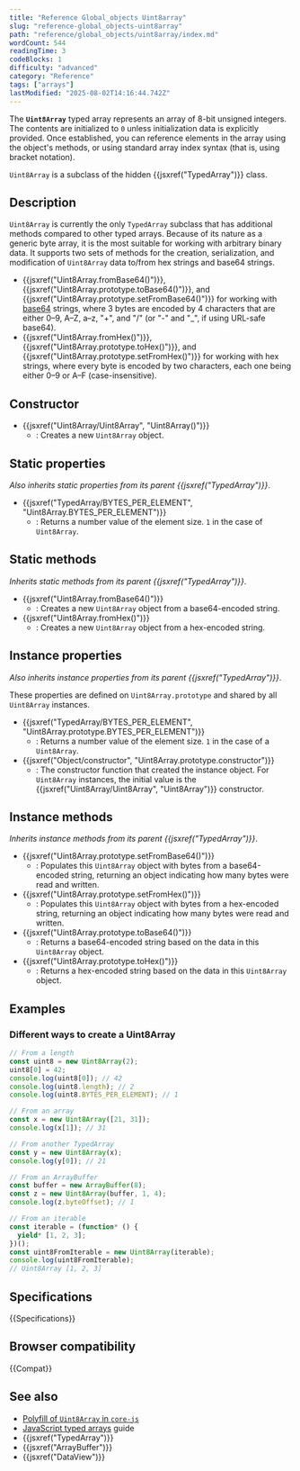```yaml
---
title: "Reference Global_objects Uint8array"
slug: "reference-global_objects-uint8array"
path: "reference/global_objects/uint8array/index.md"
wordCount: 544
readingTime: 3
codeBlocks: 1
difficulty: "advanced"
category: "Reference"
tags: ["arrays"]
lastModified: "2025-08-02T14:16:44.742Z"
---
```



The **`Uint8Array`** typed array represents an array of 8-bit unsigned integers. The contents are initialized to `0` unless initialization data is explicitly provided. Once established, you can reference elements in the array using the object's methods, or using standard array index syntax (that is, using bracket notation).

`Uint8Array` is a subclass of the hidden {{jsxref("TypedArray")}} class.

## Description

`Uint8Array` is currently the only `TypedArray` subclass that has additional methods compared to other typed arrays. Because of its nature as a generic byte array, it is the most suitable for working with arbitrary binary data. It supports two sets of methods for the creation, serialization, and modification of `Uint8Array` data to/from hex strings and base64 strings.

- {{jsxref("Uint8Array.fromBase64()")}}, {{jsxref("Uint8Array.prototype.toBase64()")}}, and {{jsxref("Uint8Array.prototype.setFromBase64()")}} for working with [base64](/en-US/docs/Glossary/Base64) strings, where 3 bytes are encoded by 4 characters that are either 0–9, A–Z, a–z, "+", and "/" (or "-" and "\_", if using URL-safe base64).
- {{jsxref("Uint8Array.fromHex()")}}, {{jsxref("Uint8Array.prototype.toHex()")}}, and {{jsxref("Uint8Array.prototype.setFromHex()")}} for working with hex strings, where every byte is encoded by two characters, each one being either 0–9 or A–F (case-insensitive).

## Constructor

- {{jsxref("Uint8Array/Uint8Array", "Uint8Array()")}}
  - : Creates a new `Uint8Array` object.

## Static properties

_Also inherits static properties from its parent {{jsxref("TypedArray")}}_.

- {{jsxref("TypedArray/BYTES_PER_ELEMENT", "Uint8Array.BYTES_PER_ELEMENT")}}
  - : Returns a number value of the element size. `1` in the case of `Uint8Array`.

## Static methods

_Inherits static methods from its parent {{jsxref("TypedArray")}}_.

- {{jsxref("Uint8Array.fromBase64()")}}
  - : Creates a new `Uint8Array` object from a base64-encoded string.
- {{jsxref("Uint8Array.fromHex()")}}
  - : Creates a new `Uint8Array` object from a hex-encoded string.

## Instance properties

_Also inherits instance properties from its parent {{jsxref("TypedArray")}}_.

These properties are defined on `Uint8Array.prototype` and shared by all `Uint8Array` instances.

- {{jsxref("TypedArray/BYTES_PER_ELEMENT", "Uint8Array.prototype.BYTES_PER_ELEMENT")}}
  - : Returns a number value of the element size. `1` in the case of a `Uint8Array`.
- {{jsxref("Object/constructor", "Uint8Array.prototype.constructor")}}
  - : The constructor function that created the instance object. For `Uint8Array` instances, the initial value is the {{jsxref("Uint8Array/Uint8Array", "Uint8Array")}} constructor.

## Instance methods

_Inherits instance methods from its parent {{jsxref("TypedArray")}}_.

- {{jsxref("Uint8Array.prototype.setFromBase64()")}}
  - : Populates this `Uint8Array` object with bytes from a base64-encoded string, returning an object indicating how many bytes were read and written.
- {{jsxref("Uint8Array.prototype.setFromHex()")}}
  - : Populates this `Uint8Array` object with bytes from a hex-encoded string, returning an object indicating how many bytes were read and written.
- {{jsxref("Uint8Array.prototype.toBase64()")}}
  - : Returns a base64-encoded string based on the data in this `Uint8Array` object.
- {{jsxref("Uint8Array.prototype.toHex()")}}
  - : Returns a hex-encoded string based on the data in this `Uint8Array` object.

## Examples

### Different ways to create a Uint8Array

```js
// From a length
const uint8 = new Uint8Array(2);
uint8[0] = 42;
console.log(uint8[0]); // 42
console.log(uint8.length); // 2
console.log(uint8.BYTES_PER_ELEMENT); // 1

// From an array
const x = new Uint8Array([21, 31]);
console.log(x[1]); // 31

// From another TypedArray
const y = new Uint8Array(x);
console.log(y[0]); // 21

// From an ArrayBuffer
const buffer = new ArrayBuffer(8);
const z = new Uint8Array(buffer, 1, 4);
console.log(z.byteOffset); // 1

// From an iterable
const iterable = (function* () {
  yield* [1, 2, 3];
})();
const uint8FromIterable = new Uint8Array(iterable);
console.log(uint8FromIterable);
// Uint8Array [1, 2, 3]
```

## Specifications

{{Specifications}}

## Browser compatibility

{{Compat}}

## See also

- [Polyfill of `Uint8Array` in `core-js`](https://github.com/zloirock/core-js#ecmascript-typed-arrays)
- [JavaScript typed arrays](/en-US/docs/Web/JavaScript/Guide/Typed_arrays) guide
- {{jsxref("TypedArray")}}
- {{jsxref("ArrayBuffer")}}
- {{jsxref("DataView")}}
